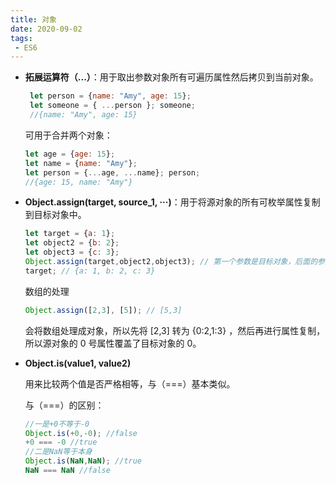 ```yaml
---
title: 对象
date: 2020-09-02
tags:
 - ES6
---
```


- **拓展运算符（...）**：用于取出参数对象所有可遍历属性然后拷贝到当前对象。

  ```js
   let person = {name: "Amy", age: 15}; 
   let someone = { ...person }; someone; 
   //{name: "Amy", age: 15}
  ```

  可用于合并两个对象：

  ```js
  let age = {age: 15}; 
  let name = {name: "Amy"}; 
  let person = {...age, ...name}; person; 
  //{age: 15, name: "Amy"}
  ```

- **Object.assign(target, source_1, ···)**：用于将源对象的所有可枚举属性复制到目标对象中。

  ```js
  let target = {a: 1};
  let object2 = {b: 2};
  let object3 = {c: 3};
  Object.assign(target,object2,object3); // 第一个参数是目标对象，后面的参数是源对象
  target; // {a: 1, b: 2, c: 3}
  ```

  数组的处理

  ```js
  Object.assign([2,3], [5]); // [5,3]
  ```

  会将数组处理成对象，所以先将 [2,3] 转为 {0:2,1:3} ，然后再进行属性复制，所以源对象的 0 号属性覆盖了目标对象的 0。

- **Object.is(value1, value2)**

  用来比较两个值是否严格相等，与（===）基本类似。

  与（===）的区别：

  ```js
  //一是+0不等于-0
  Object.is(+0,-0); //false
  +0 === -0 //true
  //二是NaN等于本身
  Object.is(NaN,NaN); //true
  NaN === NaN //false
  ```

  

